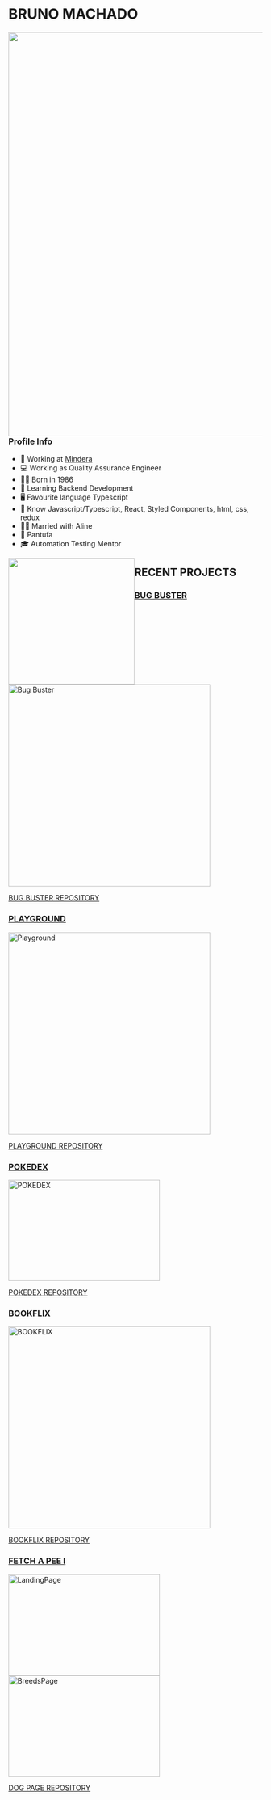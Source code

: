# BRUNO MACHADO

<img src='https://user-images.githubusercontent.com/58959408/232639433-cb0aea21-66f0-4508-a771-85e2089c5a87.gif' width="800" style="float: left; margin: 0;">

### Profile Info
- 🏢 Working at [Mindera](https://mindera.com/)
- 💻 Working as Quality Assurance Engineer
- 👶🏻 Born in 1986
- 📜 Learning Backend Development
- 🖥️ Favourite language Typescript
- 💾 Know Javascript/Typescript, React, Styled Components, html, css, redux
- 👰🏻 Married with Aline
- 🐶 Pantufa
- 🎓 Automation Testing Mentor


<img src='https://media4.giphy.com/media/v1.Y2lkPTc5MGI3NjExZ3lsMG02Z2VtcDFiazR4ZDMxZ3NzcDJ6M21yczgwNDI3OTAxejhpbCZlcD12MV9pbnRlcm5hbF9naWZfYnlfaWQmY3Q9Zw/3ov9jNziFTMfzSumAw/giphy.webp' width="250" style="float: left; margin: 0;">


## RECENT PROJECTS

### [BUG BUSTER](https://brunomachadors.github.io/bugbuster/)
<img src="https://res.cloudinary.com/dtglidvcw/image/upload/v1722156634/BUGBUSTER/bugbuster.png" width="400" alt="Bug Buster">

[BUG BUSTER REPOSITORY](https://github.com/brunomachadors/bugbuster)

### [PLAYGROUND](https://playground-drab-six.vercel.app/)
<img src="https://res.cloudinary.com/dtglidvcw/image/upload/v1722156634/BUGBUSTER/playground.png" width="400" alt="Playground">

[PLAYGROUND REPOSITORY](https://github.com/brunomachadors/playground)

### [POKEDEX](https://brunomachadors.github.io/pokedex/)
<img src="https://github.com/brunomachadors/brunomachadors/assets/60748944/a9d48de1-d67c-4c07-aa3d-5a767f44e7fb" width="300" height="200" alt="POKEDEX">

[POKEDEX REPOSITORY](https://github.com/brunomachadors/pokedex)

### [BOOKFLIX](https://github.com/brunomachadors/bookflix)
<img src="https://github.com/brunomachadors/brunomachadors/assets/60748944/0ff1a180-4a3e-4731-9f7d-7b5c17034c79" width="400" alt="BOOKFLIX">

[BOOKFLIX REPOSITORY](https://github.com/brunomachadors/bookflix)

### [FETCH A PEE I](https://brunomachadors.github.io/fetchapeei/)
<img src="https://github.com/brunomachadors/brunomachadors/assets/60748944/47948b28-62a5-499b-8e74-dba3ce0bfe4b" width="300" height="200" alt="LandingPage">
<img src="https://github.com/brunomachadors/brunomachadors/assets/60748944/8e4a8b1b-6744-4f1d-9825-b874794df613" width="300" height="200" alt="BreedsPage">

[DOG PAGE REPOSITORY](https://github.com/brunomachadors/fetchapeei)
